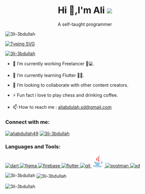 <h1 align="center">Hi 👋,I'm Ali
<img src="https://avatars.githubusercontent.com/u/89943558?v=4" width="50px"/>
</h1> 
<!-- <p align="center"> <a href="https://git.io/typing-svg"><img src="https://readme-typing-svg.herokuapp.com?center=%D8%AE%D8%A7%D8%B7%D8%A6%D8%A9&vCenter=%D8%AE%D8%A7%D8%B7%D8%A6%D8%A9&lines=Mobile+Applications+Developer+|Flutter+%F0%9F%92%99." alt="Typing SVG" /> </p> -->
<p align="center">A self-taught programmer</p>
<a href="https://img.shields.io/github/watchers/3li-3bdullah/3li-3bdullah?label=watchers&style=plastic"/></a>

<!-- I'm a Flutter Developer , look always for new and enjoying when i share what i know. -->

<!--
**3li-3bdullah/3li-3bdullah** is a ✨ _special_ ✨ repository because its `README.md` (this file) appears on your GitHub profile.

Here are some ideas to get you started: -->
<!--
- 🔭 I’m currently working Freelancer 🏮💻.
- 🌱 I’m currently learning Flutter 💙✨.
- 👯 I’m looking to collaborate with other content creators.
- ⚡ Fun fact i love to play chess and drinking coffee. 

 Connect with me :
 - personal email : <a href="mailto:aliabdulah.sd@gmail.com">aliabdulah.sd@gmail.com</a>
<p align="center">
  <a href="https://twitter.com/AliAbdullah49?s=09"><img src="https://img.shields.io/badge/Twitter-1DA1F2?style=plastic&logo=twitter&logoColor=white"/></a>
  <a href="https://www.facebook.com/profile.php?id=100017288552506"><img src="https://img.shields.io/badge/Facebook-1877F2?style=plastic&logo=facebook&logoColor=white"></a>
 <a href="https://www.linkedin.com/in/3li-3bdullah"><img src="https://img.shields.io/badge/Linkedin-1DA1F2?style=social&logo=linkedin&logoColor=white"></a> 
</p>



Languages and Tools:
<p align="center">
<img src="https://img.shields.io/badge/Flutter-02569B?style=for-the-badge&logo=flutter&logoColor=white" width="70px"/>
<img src="https://camo.githubusercontent.com/dd4b2422ed3bfc9da88c43d18550375c66f9584327dff7ecc19315ce50b96f07/68747470733a2f2f7777772e766563746f726c6f676f2e7a6f6e652f6c6f676f732f66697265626173652f66697265626173652d69636f6e2e737667" width="30px"/>
<img src="https://img.shields.io/badge/Dart-0175C2?style=for-the-badge&logo=dart&logoColor=white" width="55px"/>
<img src="https://camo.githubusercontent.com/fbfcb9e3dc648adc93bef37c718db16c52f617ad055a26de6dc3c21865c3321d/68747470733a2f2f7777772e766563746f726c6f676f2e7a6f6e652f6c6f676f732f6769742d73636d2f6769742d73636d2d69636f6e2e737667" width="30px"/>
<img src="https://img.shields.io/badge/Java-ED8B00?style=for-the-badge&logo=java&logoColor=white" width="55px"/>
</p>
<p align="center">
<img src="https://github-readme-stats.vercel.app/api?username=3li-3bdullah&theme=blue-green"/>
</p>
<p align="center">
<img src="https://github-profile-trophy.vercel.app/?username=3li-3bdullah"/>
</p>
-->
<p align="left"> <img src="https://komarev.com/ghpvc/?username=3li-3bdullah&label=Profile%20views&color=0e75b6&style=flat" alt="3li-3bdullah" /> </p> <p> </p> <p align="left"> <a href="https://git.io/typing-svg"><img src="https://readme-typing-svg.herokuapp.com?center=%D8%AE%D8%A7%D8%B7%D8%A6%D8%A9&vCenter=%D8%AE%D8%A7%D8%B7%D8%A6%D8%A9&lines=Flutter+Developer+%F0%9F%92%99." alt="Typing SVG" /> </p>


<p align="left"> <a href="https://github.com/ryo-ma/github-profile-trophy"><img src="https://github-profile-trophy.vercel.app/?username=3li-3bdullah" alt="3li-3bdullah" /></a> </p>

<!-- <p align="left"> <a href="https://twitter.com/aliabdullah49" target="blank"><img src="https://img.shields.io/twitter/follow/aliabdullah49?logo=twitter&style=for-the-badge" alt="aliabdullah49" /></a> </p> -->

<!-- - 👨‍💻 All of my projects are available at [Gggg](Gggg) -->

- 🔭 I’m currently working Freelancer 🏮💻.
- 🌱 I’m currently learning Flutter 💙✨.
- 👯 I’m looking to collaborate with other content creators.
- ⚡ Fun fact i love to play chess and drinking coffee. 

- 📫 How to reach me : <a href="mailto:aliabdulah.sd@gmail.com">aliabdulah.sd@gmail.com</a>

<h3 align="left">Connect with me:</h3>
<p align="left">
<a href="https://twitter.com/aliabdullah49" target="blank"><img align="center" src="https://raw.githubusercontent.com/rahuldkjain/github-profile-readme-generator/master/src/images/icons/Social/twitter.svg" alt="aliabdullah49" height="30" width="40" /></a>
<a href="https://linkedin.com/in/3li-3bdullah" target="blank"><img align="center" src="https://raw.githubusercontent.com/rahuldkjain/github-profile-readme-generator/master/src/images/icons/Social/linked-in-alt.svg" alt="3li-3bdullah" height="30" width="40" /></a>
</p>

<h3 align="left">Languages and Tools:</h3>
<p align="left"> <a href="https://dart.dev" target="_blank" rel="noreferrer"> <img src="https://www.vectorlogo.zone/logos/dartlang/dartlang-icon.svg" alt="dart" width="40" height="40"/> </a> <a href="https://www.figma.com/" target="_blank" rel="noreferrer"> <img src="https://www.vectorlogo.zone/logos/figma/figma-icon.svg" alt="figma" width="40" height="40"/> </a> <a href="https://firebase.google.com/" target="_blank" rel="noreferrer"> <img src="https://www.vectorlogo.zone/logos/firebase/firebase-icon.svg" alt="firebase" width="40" height="40"/> </a> <a href="https://flutter.dev" target="_blank" rel="noreferrer"> <img src="https://www.vectorlogo.zone/logos/flutterio/flutterio-icon.svg" alt="flutter" width="40" height="40"/> </a> <a href="https://git-scm.com/" target="_blank" rel="noreferrer"> <img src="https://www.vectorlogo.zone/logos/git-scm/git-scm-icon.svg" alt="git" width="40" height="40"/> </a> <a href="https://www.java.com" target="_blank" rel="noreferrer"> <img src="https://raw.githubusercontent.com/devicons/devicon/master/icons/java/java-original.svg" alt="java" width="40" height="40"/> </a> <a href="https://postman.com" target="_blank" rel="noreferrer"> <img src="https://www.vectorlogo.zone/logos/getpostman/getpostman-icon.svg" alt="postman" width="40" height="40"/> </a> <a href="https://www.adobe.com/products/xd.html" target="_blank" rel="noreferrer"> <img src="https://cdn.worldvectorlogo.com/logos/adobe-xd.svg" alt="xd" width="40" height="40"/> </a> </p>

<p><img align="left" src="https://github-readme-stats.vercel.app/api/top-langs?username=3li-3bdullah&show_icons=true&locale=en&layout=compact&theme=blue-green" alt="3li-3bdullah" /></p> 

<p>&nbsp;<img align="center" src="https://github-readme-stats.vercel.app/api?username=3li-3bdullah&show_icons=true&locale=en&theme=blue-green" alt="3li-3bdullah" /></p>

<p><img align="center" src="https://github-readme-streak-stats.herokuapp.com/?user=3li-3bdullah&theme=blue-green" alt="3li-3bdullah" /></p>

